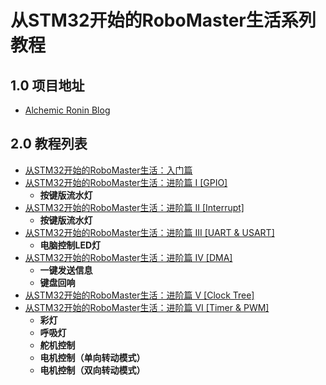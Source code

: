 # 从STM32开始的RoboMaster生活系列教程

## 1.0 项目地址

- [Alchemic Ronin Blog](https://alchemicronin.github.io)

## 2.0 教程列表

- [从STM32开始的RoboMaster生活：入门篇](https://alchemicronin.github.io/posts/e8b315d3.html)
- [从STM32开始的RoboMaster生活：进阶篇 I [GPIO]](https://alchemicronin.github.io/posts/4b155d4.html)
  - **按键版流水灯**
- [从STM32开始的RoboMaster生活：进阶篇 II [Interrupt]](https://alchemicronin.github.io/posts/ff6aca34.html)
  - **按键版流水灯**
- [从STM32开始的RoboMaster生活：进阶篇 III [UART & USART]](https://alchemicronin.github.io/posts/b4c69a89.html)
  - **电脑控制LED灯**
- [从STM32开始的RoboMaster生活：进阶篇 IV [DMA]](https://alchemicronin.github.io/posts/90d72de.html)
  - **一键发送信息**
  - **键盘回响**
- [从STM32开始的RoboMaster生活：进阶篇 V [Clock Tree]](https://alchemicronin.github.io/posts/44ad04be.html)
- [从STM32开始的RoboMaster生活：进阶篇 VI [Timer & PWM]](https://alchemicronin.github.io/posts/fd31d369.html)
  - **彩灯**
  - **呼吸灯**
  - **舵机控制**
  - **电机控制（单向转动模式）**
  - **电机控制（双向转动模式）**